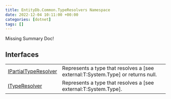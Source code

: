 ```yaml
---
title: EntityDb.Common.TypeResolvers Namespace
date: 2022-12-04 10:11:00 +00:00
categories: [dotnet]
tags: []
---
```


Missing Summary Doc!
## Interfaces
<table><tr><td><!--/posts/dotnet-entitydb-common-typeresolvers-ipartialtyperesolver--><a href='#'>IPartialTypeResolver</a></td><td>
Represents a type that resolves a [see external:T:System.Type] or returns null.
</td></tr><tr><td><!--/posts/dotnet-entitydb-common-typeresolvers-ityperesolver--><a href='#'>ITypeResolver</a></td><td>
Represents a type that resolves a [see external:T:System.Type].
</td></tr></table>
